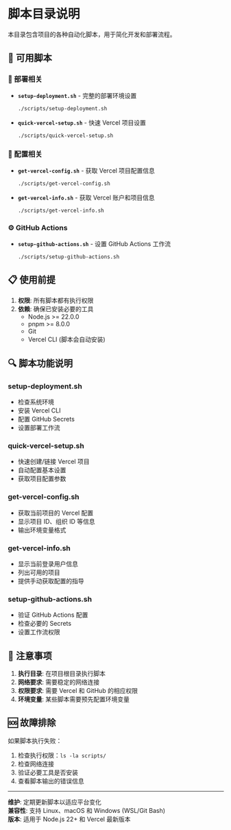 # 脚本目录说明

本目录包含项目的各种自动化脚本，用于简化开发和部署流程。

## 📜 可用脚本

### 🚀 部署相关

- **`setup-deployment.sh`** - 完整的部署环境设置

  ```bash
  ./scripts/setup-deployment.sh
  ```

- **`quick-vercel-setup.sh`** - 快速 Vercel 项目设置
  ```bash
  ./scripts/quick-vercel-setup.sh
  ```

### 🔧 配置相关

- **`get-vercel-config.sh`** - 获取 Vercel 项目配置信息

  ```bash
  ./scripts/get-vercel-config.sh
  ```

- **`get-vercel-info.sh`** - 获取 Vercel 账户和项目信息
  ```bash
  ./scripts/get-vercel-info.sh
  ```

### ⚙️ GitHub Actions

- **`setup-github-actions.sh`** - 设置 GitHub Actions 工作流
  ```bash
  ./scripts/setup-github-actions.sh
  ```

## 📋 使用前提

1. **权限**: 所有脚本都有执行权限
2. **依赖**: 确保已安装必要的工具
   - Node.js >= 22.0.0
   - pnpm >= 8.0.0
   - Git
   - Vercel CLI (脚本会自动安装)

## 🔍 脚本功能说明

### setup-deployment.sh

- 检查系统环境
- 安装 Vercel CLI
- 配置 GitHub Secrets
- 设置部署工作流

### quick-vercel-setup.sh

- 快速创建/链接 Vercel 项目
- 自动配置基本设置
- 获取项目配置参数

### get-vercel-config.sh

- 获取当前项目的 Vercel 配置
- 显示项目 ID、组织 ID 等信息
- 输出环境变量格式

### get-vercel-info.sh

- 显示当前登录用户信息
- 列出可用的项目
- 提供手动获取配置的指导

### setup-github-actions.sh

- 验证 GitHub Actions 配置
- 检查必要的 Secrets
- 设置工作流权限

## 🚨 注意事项

1. **执行目录**: 在项目根目录执行脚本
2. **网络要求**: 需要稳定的网络连接
3. **权限要求**: 需要 Vercel 和 GitHub 的相应权限
4. **环境变量**: 某些脚本需要预先配置环境变量

## 🆘 故障排除

如果脚本执行失败：

1. 检查执行权限：`ls -la scripts/`
2. 检查网络连接
3. 验证必要工具是否安装
4. 查看脚本输出的错误信息

---

**维护**: 定期更新脚本以适应平台变化  
**兼容性**: 支持 Linux、macOS 和 Windows (WSL/Git Bash)  
**版本**: 适用于 Node.js 22+ 和 Vercel 最新版本
